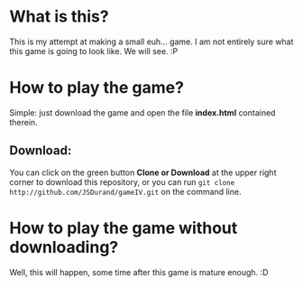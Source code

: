# What is this?

This is my attempt at making a small euh... game.
I am not entirely sure what this game is going to look like. We will see.
:P

# How to play the game?

Simple: just download the game and open the file
**index.html** contained therein.

## Download:

You can click on the green button **Clone or Download** at the upper
right corner to download this repository, or you can run
`git clone http://github.com/JSDurand/gameIV.git`
on the command line.

# How to play the game without downloading?

Well, this will happen, some time after this game is mature enough.
:D
